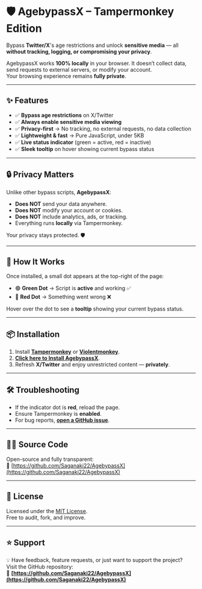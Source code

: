 # 🛡️ AgebypassX – Tampermonkey Edition
Bypass **Twitter/X**'s age restrictions and unlock **sensitive media** — all **without tracking, logging, or compromising your privacy**.

AgebypassX works **100% locally** in your browser. It doesn’t collect data, send requests to external servers, or modify your account.  
Your browsing experience remains **fully private**.

---

## ✨ Features
- ✅ **Bypass age restrictions** on X/Twitter  
- ✅ **Always enable sensitive media viewing**  
- ✅ **Privacy-first** → No tracking, no external requests, no data collection  
- ✅ **Lightweight & fast** → Pure JavaScript, under 5KB  
- ✅ **Live status indicator** (green = active, red = inactive)  
- ✅ **Sleek tooltip** on hover showing current bypass status  

---

## 🔒 Privacy Matters
Unlike other bypass scripts, **AgebypassX**:
- **Does NOT** send your data anywhere.
- **Does NOT** modify your account or cookies.
- **Does NOT** include analytics, ads, or tracking.
- Everything runs **locally** via Tampermonkey.

Your privacy stays protected. 🛡️

---

## 📸 How It Works
Once installed, a small dot appears at the top-right of the page:
- 🟢 **Green Dot** → Script is **active** and working ✅  
- 🔴 **Red Dot** → Something went wrong ❌  

Hover over the dot to see a **tooltip** showing your current bypass status.

---

## 📦 Installation
1. Install [**Tampermonkey**](https://www.tampermonkey.net/) or [**Violentmonkey**](https://violentmonkey.github.io/).
2. **[Click here to Install AgebypassX](https://greasyfork.org/en/scripts/547244-agebypassx-tampermonkey-edition/code/AgebypassX.user.js)**.
3. Refresh **X/Twitter** and enjoy unrestricted content — **privately**.

---

## 🛠️ Troubleshooting
- If the indicator dot is **red**, reload the page.
- Ensure Tampermonkey is **enabled**.
- For bug reports, [**open a GitHub issue**](https://github.com/Saganaki22/AgebypassX/issues).

---

## 🧑‍💻 Source Code
Open-source and fully transparent:  
🔗 [https://github.com/Saganaki22/AgebypassX](https://github.com/Saganaki22/AgebypassX)

---

## 📜 License
Licensed under the [MIT License](https://opensource.org/licenses/MIT).  
Free to audit, fork, and improve.

---

## ⭐ Support
💡 Have feedback, feature requests, or just want to support the project?  
Visit the GitHub repository:  
🔗 **[https://github.com/Saganaki22/AgebypassX](https://github.com/Saganaki22/AgebypassX)**
